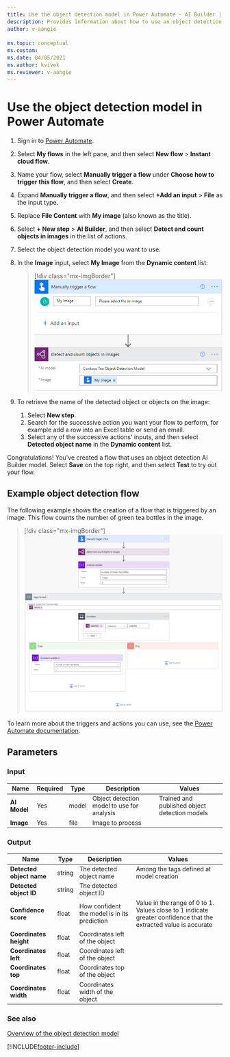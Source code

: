 ```yaml
---
title: Use the object detection model in Power Automate - AI Builder | Microsoft Docs
description: Provides information about how to use an object detection model in Power Automate
author: v-aangie

ms.topic: conceptual
ms.custom: 
ms.date: 04/05/2021
ms.author: kvivek
ms.reviewer: v-aangie
---
```


# Use the object detection model in Power Automate

1. Sign in to [Power Automate](https://flow.microsoft.com/).

1. Select **My flows** in the left pane, and then select **New flow** > **Instant cloud flow**.

1. Name your flow, select **Manually trigger a flow** under **Choose how to trigger this flow**, and then select **Create**.

1. Expand **Manually trigger a flow**, and then select **+Add an input** > **File** as the input type.

1. Replace  **File Content** with **My image** (also known as the title).

1. Select **+ New step** > **AI Builder**, and then select **Detect and count objects in images** in the list of actions.

1. Select the object detection model you want to use.

1. In the **Image** input, select **My Image** from the **Dynamic content** list:

    > [!div class="mx-imgBorder"]
    > ![Specify my image.](media/flow-my-image-2.png "Specify my image")

1. To retrieve the name of the detected object or objects on the image:
   1. Select **New step**.
   1. Search for the successive action you want your flow to perform, for example add a row into an Excel table or send an email.
   1. Select any of the successive actions' inputs, and then select **Detected object name**  in the **Dynamic content** list.

Congratulations! You've created a flow that uses an object detection AI Builder model. Select **Save** on the top right, and then select **Test** to try out your flow.

## Example object detection flow

The following example shows the creation of a flow that is triggered by an image. This flow counts the number of green tea bottles in the image.

> [!div class="mx-imgBorder"]
> ![Green tea object detection flow example.](media/green-tea-example-2.png "Example of an object detection flow")

To learn more about the triggers and actions you can use, see the [Power Automate documentation](/flow/getting-started).

## Parameters
### Input
|Name |Required |Type |Description |Values |
|---------|---------|---------|---------|---------|
|**AI Model** |Yes |model |Object detection model to use for analysis|Trained and published object detection models |
|**Image** |Yes |file |Image to process| |

### Output
|Name |Type |Description |Values |
|---------|---------|---------|---------|
|**Detected object name** |string |The detected object name|Among the tags defined at model creation |
|**Detected object ID** |string |The detected object ID| |
|**Confidence score** |float |How confident the model is in its prediction |Value in the range of 0 to 1. Values close to 1 indicate greater confidence that the extracted value is accurate |
|**Coordinates height** |float |Coordinates left of the object| |
|**Coordinates left** |float |Coordinates left of the object| |
|**Coordinates top** |float |Coordinates top of the object| |
|**Coordinates width** |float |Coordinates width of the object| |


### See also

[Overview of the object detection model](object-detection-overview.md)


[!INCLUDE[footer-include](includes/footer-banner.md)]